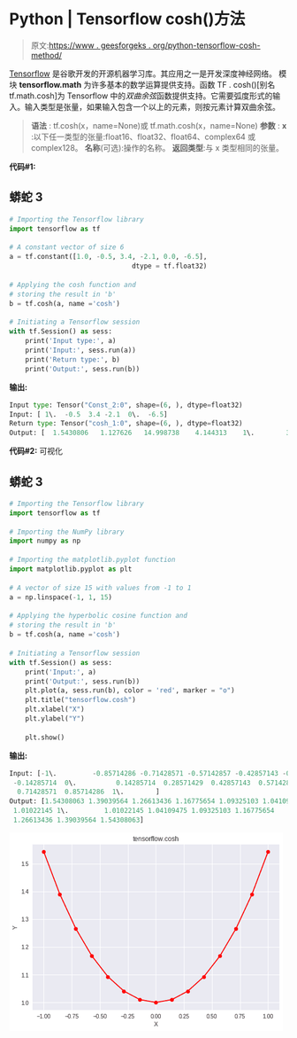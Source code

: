 # Python | Tensorflow cosh()方法

> 原文:[https://www . geesforgeks . org/python-tensorflow-cosh-method/](https://www.geeksforgeeks.org/python-tensorflow-cosh-method/)

[Tensorflow](https://www.geeksforgeeks.org/introduction-to-tensorflow/) 是谷歌开发的开源机器学习库。其应用之一是开发深度神经网络。
模块 **tensorflow.math** 为许多基本的数学运算提供支持。函数 TF . cosh()[别名 tf.math.cosh]为 Tensorflow 中的*双曲余弦*函数提供支持。它需要弧度形式的输入。输入类型是张量，如果输入包含一个以上的元素，则按元素计算双曲余弦。

> **语法** : tf.cosh(x，name=None)或 tf.math.cosh(x，name=None)
> **参数** :
> **x** :以下任一类型的张量:float16、float32、float64、complex64 或 complex128。
> **名称**(可选):操作的名称。
> **返回类型**:与 x 类型相同的张量。

**代码#1:**

## 蟒蛇 3

```py
# Importing the Tensorflow library
import tensorflow as tf

# A constant vector of size 6
a = tf.constant([1.0, -0.5, 3.4, -2.1, 0.0, -6.5],
                               dtype = tf.float32)

# Applying the cosh function and
# storing the result in 'b'
b = tf.cosh(a, name ='cosh')

# Initiating a Tensorflow session
with tf.Session() as sess:
    print('Input type:', a)
    print('Input:', sess.run(a))
    print('Return type:', b)
    print('Output:', sess.run(b))
```

**输出:**

```py
Input type: Tensor("Const_2:0", shape=(6, ), dtype=float32)
Input: [ 1\.  -0.5  3.4 -2.1  0\.  -6.5]
Return type: Tensor("cosh_1:0", shape=(6, ), dtype=float32)
Output: [  1.5430806   1.127626   14.998738    4.144313    1\.        332.5716   ]
```

**代码#2:** 可视化

## 蟒蛇 3

```py
# Importing the Tensorflow library
import tensorflow as tf

# Importing the NumPy library
import numpy as np

# Importing the matplotlib.pyplot function
import matplotlib.pyplot as plt

# A vector of size 15 with values from -1 to 1
a = np.linspace(-1, 1, 15)

# Applying the hyperbolic cosine function and
# storing the result in 'b'
b = tf.cosh(a, name ='cosh')

# Initiating a Tensorflow session
with tf.Session() as sess:
    print('Input:', a)
    print('Output:', sess.run(b))
    plt.plot(a, sess.run(b), color = 'red', marker = "o")
    plt.title("tensorflow.cosh")
    plt.xlabel("X")
    plt.ylabel("Y")

    plt.show()
```

**输出:**

```py
Input: [-1\.         -0.85714286 -0.71428571 -0.57142857 -0.42857143 -0.28571429
 -0.14285714  0\.          0.14285714  0.28571429  0.42857143  0.57142857
  0.71428571  0.85714286  1\.        ]
Output: [1.54308063 1.39039564 1.26613436 1.16775654 1.09325103 1.04109475
 1.01022145 1\.         1.01022145 1.04109475 1.09325103 1.16775654
 1.26613436 1.39039564 1.54308063]
```

![](img/3b59fe23b4e28cec932c8999197428d2.png)